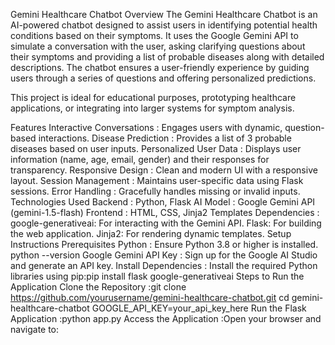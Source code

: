 Gemini Healthcare Chatbot
Overview
The Gemini Healthcare Chatbot is an AI-powered chatbot designed to assist users in identifying potential health conditions based on their symptoms. It uses the Google Gemini API to simulate a conversation with the user, asking clarifying questions about their symptoms and providing a list of probable diseases along with detailed descriptions. The chatbot ensures a user-friendly experience by guiding users through a series of questions and offering personalized predictions.

This project is ideal for educational purposes, prototyping healthcare applications, or integrating into larger systems for symptom analysis.

Features
Interactive Conversations : Engages users with dynamic, question-based interactions.
Disease Prediction : Provides a list of 3 probable diseases based on user inputs.
Personalized User Data : Displays user information (name, age, email, gender) and their responses for transparency.
Responsive Design : Clean and modern UI with a responsive layout.
Session Management : Maintains user-specific data using Flask sessions.
Error Handling : Gracefully handles missing or invalid inputs.
Technologies Used
Backend : Python, Flask
AI Model : Google Gemini API (gemini-1.5-flash)
Frontend : HTML, CSS, Jinja2 Templates
Dependencies :
google-generativeai: For interacting with the Gemini API.
Flask: For building the web application.
Jinja2: For rendering dynamic templates.
Setup Instructions
Prerequisites
Python : Ensure Python 3.8 or higher is installed.
python --version
Google Gemini API Key :
Sign up for the Google AI Studio and generate an API key.
Install Dependencies :
Install the required Python libraries using pip:pip install flask google-generativeai
Steps to Run the Application
Clone the Repository :git clone https://github.com/yourusername/gemini-healthcare-chatbot.git
cd gemini-healthcare-chatbot
GOOGLE_API_KEY=your_api_key_here
Run the Flask Application :python app.py
Access the Application :Open your browser and navigate to:
